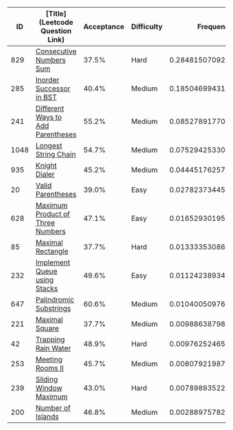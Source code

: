 |ID|[Title](Leetcode Question Link)|Acceptance|Difficulty|Frequency|
|----|-----|----|---|---|
|829|[Consecutive Numbers Sum]( https://leetcode.com/problems/consecutive-numbers-sum)|37.5%|Hard|0.28481507092935865|
|285|[Inorder Successor in BST]( https://leetcode.com/problems/inorder-successor-in-bst)|40.4%|Medium|0.1850469943157836|
|241|[Different Ways to Add Parentheses]( https://leetcode.com/problems/different-ways-to-add-parentheses)|55.2%|Medium|0.08527891770220855|
|1048|[Longest String Chain]( https://leetcode.com/problems/longest-string-chain)|54.7%|Medium|0.07529425330187599|
|935|[Knight Dialer]( https://leetcode.com/problems/knight-dialer)|45.2%|Medium|0.04445176257083384|
|20|[Valid Parentheses]( https://leetcode.com/problems/valid-parentheses)|39.0%|Easy|0.02782373445001039|
|628|[Maximum Product of Three Numbers]( https://leetcode.com/problems/maximum-product-of-three-numbers)|47.1%|Easy|0.016529301951210565|
|85|[Maximal Rectangle]( https://leetcode.com/problems/maximal-rectangle)|37.7%|Hard|0.013333530869465187|
|232|[Implement Queue using Stacks]( https://leetcode.com/problems/implement-queue-using-stacks)|49.6%|Easy|0.011242389348933884|
|647|[Palindromic Substrings]( https://leetcode.com/problems/palindromic-substrings)|60.6%|Medium|0.010400509768078022|
|221|[Maximal Square]( https://leetcode.com/problems/maximal-square)|37.7%|Medium|0.00988638798855515|
|42|[Trapping Rain Water]( https://leetcode.com/problems/trapping-rain-water)|48.9%|Hard|0.009762524655659178|
|253|[Meeting Rooms II]( https://leetcode.com/problems/meeting-rooms-ii)|45.7%|Medium|0.008079219870546493|
|239|[Sliding Window Maximum]( https://leetcode.com/problems/sliding-window-maximum)|43.0%|Hard|0.007898935224534491|
|200|[Number of Islands]( https://leetcode.com/problems/number-of-islands)|46.8%|Medium|0.0028897578265903614|
